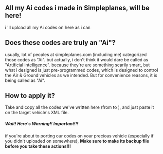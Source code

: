 ## All my Ai codes i made in Simpleplanes, will be here!
i 'll upload all my Ai codes on here as i can
## Does these codes are truly an "Ai"?
usually, lot of peoples at simpleplanes.com (including me) categorized those codes as "Ai".
but actually, i don't think it would dare be called as "Artificial intelligence". because they're are something scarily smart, but what i designed is just pre-programmed codes, which is designed to control the Air & Ground vehicles as we intended.
But for convenience reasons, it is being called as "Ai".
## How to apply it?
Take and copy all the codes we've written here (from <variable> to </variable>), and just paste it on the target vehicle's XML file.
##### Wait! Here's Warning!! Important!!!
if you're about to porting our codes on your precious vehicle (especially if you didn't uploaded on somewhere), __Make sure to make its backup file before you take these actions!!!__
